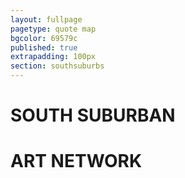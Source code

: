 ```yaml
---
layout: fullpage
pagetype: quote map
bgcolor: 69579c
published: true
extrapadding: 100px
section: southsuburbs
---
```


<div class="mapstage"></div>

# SOUTH SUBURBAN
# ART NETWORK